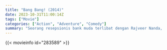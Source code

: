```yaml
---
title: "Bang Bang! (2014)"
date: 2023-10-31T11:00:14Z
tags: ["Movie"]
categories: ["Action", "Adventure", "Comedy"]
summary: "Seorang resepsionis bank muda terlibat dengan Rajveer Nanda, seorang pria yang memiliki latar belakang misterius."
---
```


<mux-player stream-type="on-demand"
src="https://kp3d-my.sharepoint.com/personal/ryoo_kp3d_onmicrosoft_com/_layouts/15/download.aspx?share=EWMvQQPp1_lHtLlaB-ymgmUBrJereXczyQLbdlyejzMCwQ" prefer-playback="mse" controls>

</mux-player>


{{< movieinfo id="283589" >}}

<script src="https://cdn.jsdelivr.net/npm/@mux/mux-player"></script>

 <script type="application/ld+json ">
{
"@context": "https://schema.org/",
"@type": "VideoObject",
"name": "Bang Bang! (2014)",
"contentUrl": "https://stream.mux.com/7zqltu102Yo00QIlspjTwwDbex4cdUy9SEgNSGNpkdO6s.m3u8",
"thumbnailUrl": "https://www.themoviedb.org/t/p/original/60nxFqmgXwDSW3hkjwp6zQlz7g5.jpg?width=314&fit_mode=preserve&time=25",
"uploadDate": "2023-10-31T11:00:14Z",
}

</script>